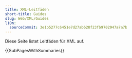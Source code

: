 ```yaml
---
title: XML-Leitfäden
short-title: Guides
slug: Web/XML/Guides
l10n:
  sourceCommit: 3e1b5277c6451e7d27ab628f23fb9702947a7a7b
---
```


Diese Seite listet Leitfäden für XML auf.

{{SubPagesWithSummaries}}
